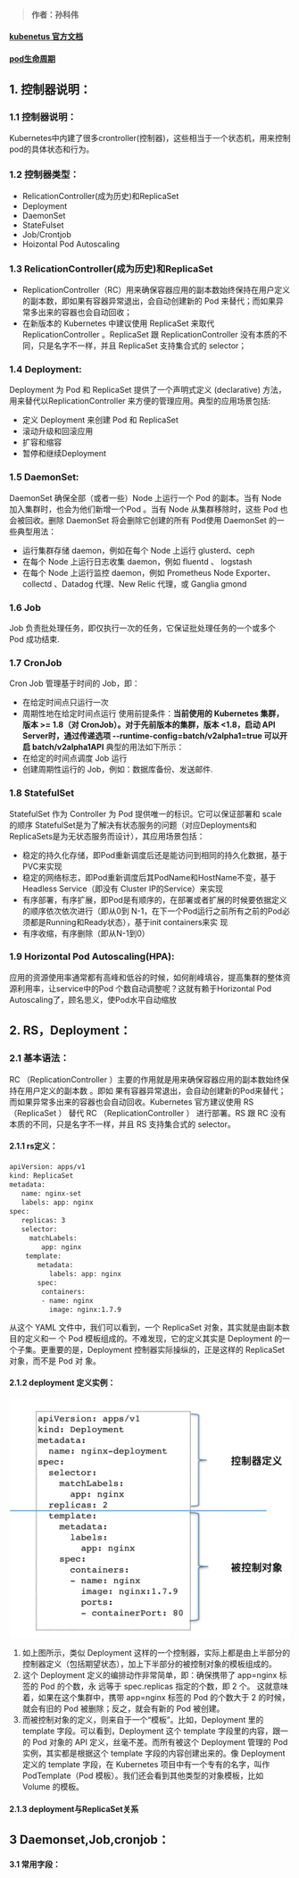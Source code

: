 > #### 作者：孙科伟
#### [kubenetus 官方文档](https://kubernetes.io/zh/docs/concepts/overview/)
#### [pod生命周期](https://www.cnblogs.com/linuxk/p/9569618.html)
## 1. 控制器说明：
### 1.1 控制器说明：
Kubernetes中内建了很多crontroller(控制器)，这些相当于一个状态机，用来控制pod的具体状态和行为。
### 1.2 控制器类型：
- RelicationController(成为历史)和ReplicaSet
- Deployment
- DaemonSet
- StateFulset
- Job/Crontjob
- Hoizontal Pod Autoscaling
### 1.3 RelicationController(成为历史)和ReplicaSet
- ReplicationController（RC）用来确保容器应用的副本数始终保持在用户定义的副本数，即如果有容器异常退出，会自动创建新的 Pod 来替代；而如果异常多出来的容器也会自动回收；
- 在新版本的 Kubernetes 中建议使用 ReplicaSet 来取代 ReplicationController 。ReplicaSet 跟
ReplicationController 没有本质的不同，只是名字不一样，并且 ReplicaSet 支持集合式的 selector；
### 1.4 Deployment:
Deployment 为 Pod 和 ReplicaSet 提供了一个声明式定义 (declarative) 方法，用来替代以ReplicationController 来方便的管理应用。典型的应用场景包括:
- 定义 Deployment 来创建 Pod 和 ReplicaSet
- 滚动升级和回滚应用
- 扩容和缩容
- 暂停和继续Deployment
### 1.5 DaemonSet:
DaemonSet 确保全部（或者一些）Node 上运行一个 Pod 的副本。当有 Node 加入集群时，也会为他们新增一个Pod 。当有 Node 从集群移除时，这些 Pod 也会被回收。删除 DaemonSet 将会删除它创建的所有 Pod使用 DaemonSet 的一些典型用法：
- 运行集群存储 daemon，例如在每个 Node 上运行 glusterd、ceph
- 在每个 Node 上运行日志收集 daemon，例如 fluentd 、 logstash
- 在每个 Node 上运行监控 daemon，例如 Prometheus Node Exporter、 collectd 、Datadog 代理、New Relic 代理，或 Ganglia gmond
### 1.6 Job
Job 负责批处理任务，即仅执行一次的任务，它保证批处理任务的一个或多个 Pod 成功结束.
### 1.7 CronJob
Cron Job 管理基于时间的 Job，即：
- 在给定时间点只运行一次
- 周期性地在给定时间点运行
使用前提条件：**当前使用的 Kubernetes 集群，版本 >= 1.8（对 CronJob）。对于先前版本的集群，版本 <1.8，启动 API Server时，通过传递选项 --runtime-config=batch/v2alpha1=true 可以开启 batch/v2alpha1API**
典型的用法如下所示：
- 在给定的时间点调度 Job 运行
- 创建周期性运行的 Job，例如：数据库备份、发送邮件.
### 1.8 StatefulSet
StatefulSet 作为 Controller 为 Pod 提供唯一的标识。它可以保证部署和 scale 的顺序
StatefulSet是为了解决有状态服务的问题（对应Deployments和ReplicaSets是为无状态服务而设计），其应用场景包括：
- 稳定的持久化存储，即Pod重新调度后还是能访问到相同的持久化数据，基于PVC来实现
- 稳定的网络标志，即Pod重新调度后其PodName和HostName不变，基于Headless Service（即没有
Cluster IP的Service）来实现
- 有序部署，有序扩展，即Pod是有顺序的，在部署或者扩展的时候要依据定义的顺序依次依次进行（即从0到
N-1，在下一个Pod运行之前所有之前的Pod必须都是Running和Ready状态），基于init containers来实
现
- 有序收缩，有序删除（即从N-1到0）
### 1.9 Horizontal Pod Autoscaling(HPA):
应用的资源使用率通常都有高峰和低谷的时候，如何削峰填谷，提高集群的整体资源利用率，让service中的Pod
个数自动调整呢？这就有赖于Horizontal Pod Autoscaling了，顾名思义，使Pod水平自动缩放
## 2. RS，Deployment：
### 2.1 基本语法：
RC （ReplicationController ）主要的作用就是用来确保容器应用的副本数始终保持在用户定义的副本数 。即如
果有容器异常退出，会自动创建新的Pod来替代；而如果异常多出来的容器也会自动回收。Kubernetes 官方建议使用 RS（ReplicaSet ） 替代 RC （ReplicationController ） 进行部署。RS 跟 RC 没有本质的不同，只是名字不一样，并且 RS 支持集合式的 selector。
#### 2.1.1 rs定义：
```
apiVersion: apps/v1 
kind: ReplicaSet 
metadata: 
   name: nginx-set 
   labels: app: nginx 
spec: 
   replicas: 3 
   selector: 
     matchLabels: 
        app: nginx 
    template: 
       metadata: 
          labels: app: nginx 
       spec: 
        containers: 
        - name: nginx 
          image: nginx:1.7.9
```
从这个 YAML 文件中，我们可以看到，一个 ReplicaSet 对象，其实就是由副本数目的定义和一
个 Pod 模板组成的。不难发现，它的定义其实是 Deployment 的一个子集。更重要的是，Deployment 控制器实际操纵的，正是这样的 ReplicaSet 对象，而不是 Pod 对
象。


#### 2.1.2 deployment 定义实例：
![avatar](../images/deployment-01.png)
1. 如上图所示，类似 Deployment 这样的一个控制器，实际上都是由上半部分的控制器定义（包括期望状态），加上下半部分的被控制对象的模板组成的。
2. 这个 Deployment 定义的编排动作非常简单，即：确保携带了 app=nginx 标签的 Pod 的个数，永
远等于 spec.replicas 指定的个数，即 2 个。
这就意味着，如果在这个集群中，携带 app=nginx 标签的 Pod 的个数大于 2 的时候，就会有旧的
Pod 被删除；反之，就会有新的 Pod 被创建。
3. 而被控制对象的定义，则来自于一个“模板”。比如，Deployment 里的 template 字段。可以看到，Deployment 这个 template 字段里的内容，跟一的 Pod 对象的 API 定义，丝毫不差。而所有被这个 Deployment 管理的 Pod 实例，其实都是根据这个 template 字段的内容创建出来的。像 Deployment 定义的 template 字段，在 Kubernetes 项目中有一个专有的名字，叫作PodTemplate（Pod 模板）。我们还会看到其他类型的对象模板，比如 Volume 的模板。

#### 2.1.3 deployment与ReplicaSet关系
## 3 Daemonset,Job,cronjob：
#### 3.1 常用字段：



